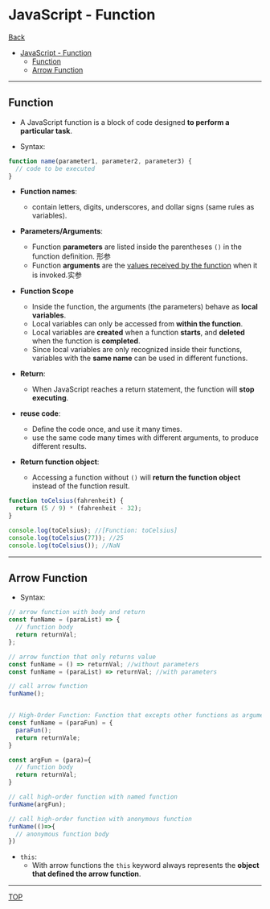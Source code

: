 # JavaScript - Function

[Back](../index.md)

- [JavaScript - Function](#javascript---function)
  - [Function](#function)
  - [Arrow Function](#arrow-function)

---

## Function

- A JavaScript function is a block of code designed **to perform a particular task**.

- Syntax:

```js
function name(parameter1, parameter2, parameter3) {
  // code to be executed
}
```

- **Function names**:

  - contain letters, digits, underscores, and dollar signs (same rules as variables).

- **Parameters/Arguments**:

  - Function **parameters** are listed inside the parentheses `()` in the function definition. 形参
  - Function **arguments** are the <u>values received by the function</u> when it is invoked.实参

- **Function Scope**

  - Inside the function, the arguments (the parameters) behave as **local variables**.
  - Local variables can only be accessed from **within the function**.
  - Local variables are **created** when a function **starts**, and **deleted** when the function is **completed**.
  - Since local variables are only recognized inside their functions, variables with the **same name** can be used in different functions.

- **Return**:

  - When JavaScript reaches a return statement, the function will **stop executing**.

- **reuse code**:

  - Define the code once, and use it many times.
  - use the same code many times with different arguments, to produce different results.

- **Return function object**:
  - Accessing a function without `()` will **return the function object** instead of the function result.

```js
function toCelsius(fahrenheit) {
  return (5 / 9) * (fahrenheit - 32);
}

console.log(toCelsius); //[Function: toCelsius]
console.log(toCelsius(77)); //25
console.log(toCelsius()); //NaN
```

---

## Arrow Function

- Syntax:

```js
// arrow function with body and return
const funName = (paraList) => {
  // function body
  return returnVal;
};

// arrow function that only returns value
const funName = () => returnVal; //without parameters
const funName = (paraList) => returnVal; //with parameters

// call arrow function
funName();


// High-Order Function: Function that excepts other functions as arguments
const funName = (paraFun) = {
  paraFun();
  return returnVale;
}

const argFun = (para)={
  // function body
  return returnVal;
}

// call high-order function with named function
funName(argFun);

// call high-order function with anonymous function
funName(()=>{
  // anonymous function body
})

```

- `this`:
  - With arrow functions the `this` keyword always represents the **object that defined the arrow function**.

---

[TOP](#javascript---function)

